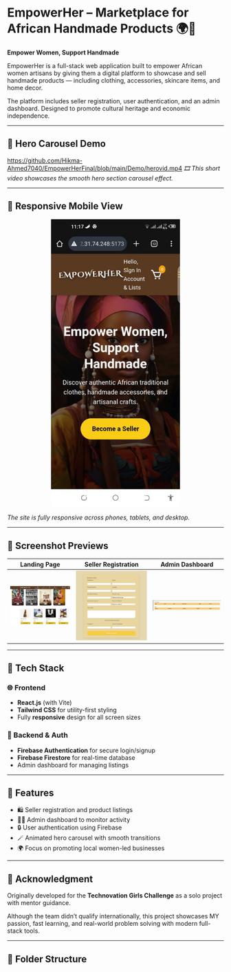 # EmpowerHer – Marketplace for African Handmade Products 🌍🧵

**Empower Women, Support Handmade**

EmpowerHer is a full-stack web application built to empower African women artisans by giving them a digital platform to showcase and sell handmade products — including clothing, accessories, skincare items, and home decor.

The platform includes seller registration, user authentication, and an admin dashboard. Designed to promote cultural heritage and economic independence.

---

## 🎥 Hero Carousel Demo
https://github.com/Hikma-Ahmed7040/EmpowerHerFinal/blob/main/Demo/herovid.mp4
*🎞️ This short video showcases the smooth hero section carousel effect.*


---

## 📱 Responsive Mobile View

<p align="center">
  <img src="./Demo/MobileReponsive.png" alt="Mobile View Screenshot" width="300"/>
</p>

*The site is fully responsive across phones, tablets, and desktop.*

---

## 📸 Screenshot Previews

| Landing Page | Seller Registration | Admin Dashboard |
|--------------|---------------------|-----------------|
| ![Landing Page](./Demo/landing.png) | ![Seller Registration](./Demo/seller_register.png) | ![Admin Dashboard](./Demo/adminDash1.png) |


---

## 🔧 Tech Stack

### 🌐 Frontend
- **React.js** (with Vite)
- **Tailwind CSS** for utility-first styling
- Fully **responsive** design for all screen sizes

### 🔐 Backend & Auth
- **Firebase Authentication** for secure login/signup
- **Firebase Firestore** for real-time database
- Admin dashboard for managing listings

---

## 🚀 Features

- 🛍️ Seller registration and product listings
- 🧑‍💼 Admin dashboard to monitor activity
- 🔒 User authentication using Firebase
- 🪄 Animated hero carousel with smooth transitions
- 🌍 Focus on promoting local women-led businesses

---

## 🤝 Acknowledgment

Originally developed for the **Technovation Girls Challenge** as a solo project with mentor guidance.

Although the team didn’t qualify internationally, this project showcases MY passion, fast learning, and real-world problem solving with modern full-stack tools.

---

## 📂 Folder Structure

